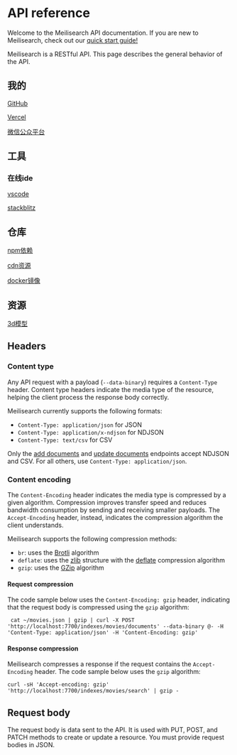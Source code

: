 # API reference

Welcome to the Meilisearch API documentation. If you are new to Meilisearch, check out our [quick start guide!](/learn/getting_started/quick_start.md)

Meilisearch is a RESTful API. This page describes the general behavior of the API.

## 我的

[GitHub](https://github.com/1323216010)

[Vercel](https://vercel.com/dashboard)

[微信公众平台](https://mp.weixin.qq.com/)

## 工具

### 在线ide

[vscode](https://vscode.dev/)

[stackblitz](https://stackblitz.com/)

## 仓库

[npm依赖](https://www.npmjs.com/)

[cdn资源](https://www.jsdelivr.com/)

[docker镜像](https://hub.docker.com/)

## 资源

[3d模型](https://sketchfab.com/)

## Headers

### Content type

Any API request with a payload (`--data-binary`) requires a `Content-Type` header. Content type headers indicate the media type of the resource, helping the client process the response body correctly.

Meilisearch currently supports the following formats:

- `Content-Type: application/json` for JSON
- `Content-Type: application/x-ndjson` for NDJSON
- `Content-Type: text/csv` for CSV

Only the [add documents](/reference/api/documents.md#add-or-replace-documents) and [update documents](/reference/api/documents.md#add-or-update-documents) endpoints accept NDJSON and CSV. For all others, use `Content-Type: application/json`.

### Content encoding

The `Content-Encoding` header indicates the media type is compressed by a given algorithm. Compression improves transfer speed and reduces bandwidth consumption by sending and receiving smaller payloads. The `Accept-Encoding` header, instead, indicates the compression algorithm the client understands.

Meilisearch supports the following compression methods:

- `br`: uses the [Brotli](https://en.wikipedia.org/wiki/Brotli) algorithm
- `deflate`: uses the [zlib](https://en.wikipedia.org/wiki/Zlib) structure with the [deflate](https://en.wikipedia.org/wiki/DEFLATE) compression algorithm
- `gzip`: uses the [GZip](https://en.wikipedia.org/wiki/Gzip) algorithm

#### Request compression

The code sample below uses the `Content-Encoding: gzip` header, indicating that the request body is compressed using the `gzip` algorithm:

```
 cat ~/movies.json | gzip | curl -X POST 'http://localhost:7700/indexes/movies/documents' --data-binary @- -H 'Content-Type: application/json' -H 'Content-Encoding: gzip'
```

#### Response compression

Meilisearch compresses a response if the request contains the `Accept-Encoding` header. The code sample below uses the `gzip` algorithm:

```
curl -sH 'Accept-encoding: gzip' 'http://localhost:7700/indexes/movies/search' | gzip -
```

## Request body

The request body is data sent to the API. It is used with PUT, POST, and PATCH methods to create or update a resource. You must provide request bodies in JSON.

